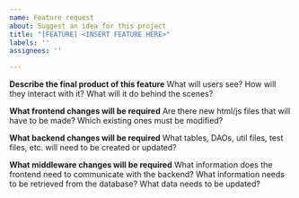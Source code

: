 ```yaml
---
name: Feature request
about: Suggest an idea for this project
title: "[FEATURE] <INSERT FEATURE HERE>"
labels: ''
assignees: ''

---
```


**Describe the final product of this feature**
What will users see? How will they interact with it? What will it do behind the scenes?

**What frontend changes will be required**
Are there new html/js files that will have to be made? Which existing ones must be modified?

**What backend changes will be required**
What tables, DAOs, util files, test files, etc. will need to be created or updated?

**What middleware changes will be required**
What information does the frontend need to communicate with the backend? What information needs to be retrieved from the database? What data needs to be updated?
